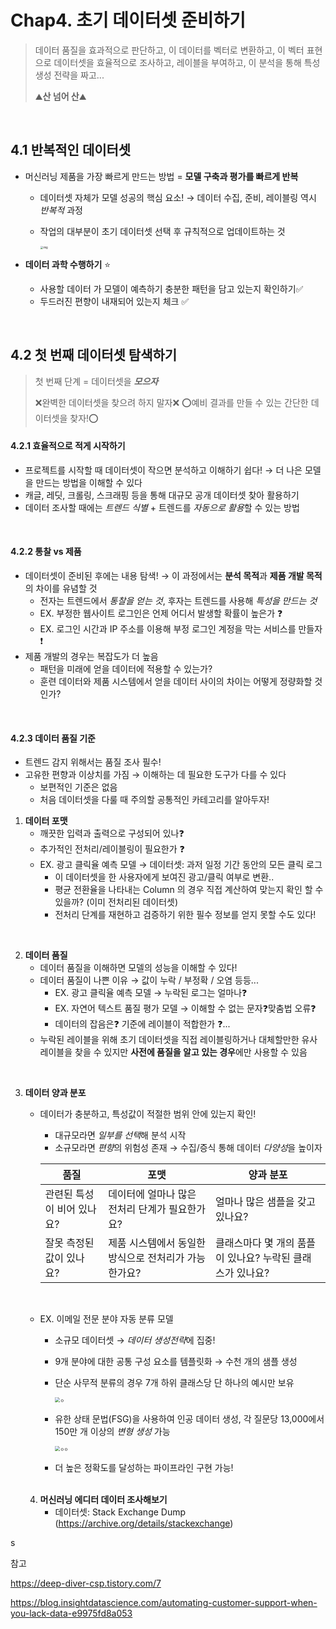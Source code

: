# Chap4. 초기 데이터셋 준비하기

> 데이터 품질을 효과적으로 판단하고, 이 데이터를 벡터로 변환하고, 이 벡터 표현으로 데이터셋을 효율적으로 조사하고, 레이블을 부여하고, 이 분석을 통해 특성 생성 전략을 짜고...
>
> ⛰️**산 넘어 산**⛰️



<br/>

## 4.1 반복적인 데이터셋

- 머신러닝 제품을 가장 빠르게 만드는 방법 = **모델 구축과 평가를 빠르게 반복**
  - 데이터셋 자체가 모델 성공의 핵심 요소! → 데이터 수집, 준비, 레이블링 역시 *반복적* 과정

  - 작업의 대부분이 초기 데이터셋 선택 후 규칙적으로 업데이트하는 것
  
    <img src="https://img1.daumcdn.net/thumb/R1280x0/?scode=mtistory2&fname=https%3A%2F%2Fblog.kakaocdn.net%2Fdn%2Fwep5l%2FbtrmnmugBIE%2FVehYqTHxVMYi5wvCZktIFK%2Fimg.jpg" alt="img" style="zoom:30%;" />
  
    
  
- **데이터 과학 수행하기** ⭐
  - 사용할 데이터 가 모델이 예측하기 충분한 패턴을 담고 있는지 확인하기✅
  - 두드러진 편향이 내재되어 있는지 체크 ✅




<br/>

## 4.2 첫 번째 데이터셋 탐색하기

> 첫 번째 단계 = 데이터셋을 ***모으자***
>
> ❌완벽한 데이터셋을 찾으려 하지 말자❌
> ⭕예비 결과를 만들 수 있는 간단한 데이터셋을 찾자!⭕

#### 4.2.1 효율적으로 적게 시작하기

- 프로젝트를 시작할 때 데이터셋이 작으면 분석하고 이해하기 쉽다!
   → 더 나은 모델을 만드는 방법을 이해할 수 있다
- 캐글, 레딧, 크롤링, 스크래핑 등을 통해 대규모 공개 데이터셋 찾아 활용하기
- 데이터 조사할 때에는 *트렌드 식별* + 트렌드를 *자동으로 활용*할 수 있는 방법

<br/>

#### 4.2.2 통찰 vs 제품

- 데이터셋이 준비된 후에는 내용 탐색! 
   → 이 과정에서는 **분석 목적**과 **제품 개발 목적**의 차이를 유념할 것
  - 전자는 트렌드에서 *통찰을 얻는 것*, 후자는 트렌드를 사용해 *특성을 만드는 것*
  - EX. 부정한 웹사이트 로그인은 언제 어디서 발생할 확률이 높은가 ❓
  - EX. 로그인 시간과 IP 주소를 이용해 부정 로그인 계정을 막는 서비스를 만들자 ❗
- 제품 개발의 경우는 복잡도가 더 높음
  - 패턴을 미래에 얻을 데이터에 적용할 수 있는가? 
  - 훈련 데이터와 제품 시스템에서 얻을 데이터 사이의 차이는 어떻게 정량화할 것인가?

<br/>

#### 4.2.3 데이터 품질 기준

- 트렌드 감지 위해서는 품질 조사 필수!
- 고유한 편향과 이상치를 가짐  → 이해하는 데 필요한 도구가 다를 수 있다
  - 보편적인 기준은 없음
  - 처음 데이터셋을 다룰 때 주의할 공통적인 카테고리를 알아두자!

1. **데이터 포맷**
   - 깨끗한 입력과 출력으로 구성되어 있나❓
   - 추가적인 전처리/레이블링이 필요한가 ❓
   - EX. 광고 클릭율 예측 모델 → 데이터셋: 과저 일정 기간 동안의 모든 클릭 로그
     - 이 데이터셋을 한 사용자에게 보여진 광고/클릭 여부로 변환..
     - 평균 전환율을 나타내는 Column 의 경우 직접 계산하여 맞는지 확인 할 수 있을까? 
       (이미 전처리된 데이터셋)
     - 전처리 단계를 재현하고 검증하기 위한 필수 정보를 얻지 못할 수도 있다!

<br/>

2. **데이터 품질**
   - 데이터 품질을 이해하면 모델의 성능을 이해할 수 있다!
   - 데이터 품질이 나쁜 이유 → 값이 누락 / 부정확 / 오염 등등...
     - EX. 광고 클릭율 예측 모델 → 누락된 로그는 얼마나❓
     - EX. 자연어 텍스트 품질 평가 모델 →  이해할 수 없는 문자❓맞춤법 오류❓
     - 데이터의 잡음은❓ 기준에 레이블이 적합한가 ❓...
   - 누락된 레이블을 위해 초기 데이터셋을 직접 레이블링하거나 대체할만한 유사 레이블을 찾을 수 있지만 **사전에 품질을 알고 있는 경우**에만 사용할 수 있음

<br/>

3. **데이터 양과 분포**

   - 데이터가 충분하고, 특성값이 적절한 범위 안에 있는지 확인!

     - 대규모라면 *일부를 선택*해 분석 시작
     - 소규모라면 *편향*의 위험성 존재 →  수집/증식 통해 데이터 *다양성*을 높이자

     | 품질                       | 포맷                                                 | 양과 분포                                                 |
     | -------------------------- | ---------------------------------------------------- | --------------------------------------------------------- |
     | 관련된 특성이 비어 있나요? | 데이터에 얼마나 많은 전처리 단계가 필요한가요?       | 얼마나 많은 샘플을 갖고 있나요?                           |
     | 잘못 측정된 값이 있나요?   | 제품 시스템에서 동일한 방식으로 전처리가 가능한가요? | 클래스마다 몇 개의 품플이 있나요? 누락된 클래스가 있나요? |

     <br/>

   - EX. 이메일 전문 분야 자동 분류 모델

     - 소규모 데이터셋 → *데이터 생성전략*에 집중!

     - 9개 분야에 대한 공통 구성 요소를 템플릿화 →  수천 개의 샘플 생성

     - 단순 사무적 분류의 경우 7개 하위 클래스당 단 하나의 예시만 보유

       <img src="https://miro.medium.com/v2/resize:fit:786/format:webp/0*FxKeRFqR0p296PEn." alt="ㅇ" style="zoom:50%;" />

     - 유한 상태 문법(FSG)을 사용하여 인공 데이터 생성, 각 질문당 13,000에서 150만 개 이상의 *변형 생성* 가능

       <img src="https://miro.medium.com/v2/resize:fit:786/format:webp/0*mRNwqcJGAXz8C2K6." alt="ㅇㅇ" style="zoom:50%;" />

     - 더 높은 정확도를 달성하는 파이프라인 구현 가능!

   <br/>

   4. **머신러닝 에디터 데이터 조사해보기**
      - 데이터셋: Stack Exchange Dump (https://archive.org/details/stackexchange)











s



참고

https://deep-diver-csp.tistory.com/7

https://blog.insightdatascience.com/automating-customer-support-when-you-lack-data-e9975fd8a053